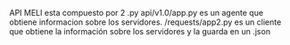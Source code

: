 API MELI
esta compuesto por 2 .py
api/v1.0/app.py es un agente que obtiene informacion sobre los servidores.
/requests/app2.py es un cliente que obtiene la información sobre los servidores y la guarda en un .json